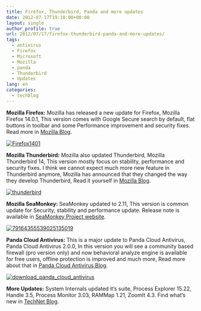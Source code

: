 ```yaml
---
title: Firefox, Thunderbird, Panda and more updates
date: 2012-07-17T19:10:00+00:00
layout: single
author_profile: true
url: 2012/07/17/firefox-thunderbird-panda-and-more-updates/
tags:
  - antivirus
  - Firefox
  - Microsoft
  - Mozilla
  - panda
  - Thunderbird
  - Updates
lang: en
categories: 
  - techblog
---
```

**Mozilla Firefox:** Mozilla has released a new update for Firefox, Mozilla Firefox 14.0.1, This version comes with Google Secure search by default, flat buttons in toolbar and some Performance improvement and security fixes. Read more in [Mozilla Blog](https://blog.mozilla.org/blog/2012/07/17/new-security-and-developer-features-now-in-firefox/).

[![Firefox1401](http://lh6.ggpht.com/-WtHdovPcQNU/UAWuWTSbUWI/AAAAAAAAGds/XnoFylLBIlY/Firefox1401_thumb%25255B2%25255D.jpg?imgmax=800 "Firefox1401")](http://lh5.ggpht.com/-x-Amkswy1UM/UAWuH6IMKFI/AAAAAAAAGdk/vmz2I8K2-pk/s1600-h/Firefox1401%25255B4%25255D.jpg)

**Mozilla Thunderbird:** Mozilla also updated Thunderbird, Mozilla Thunderbird 14, This version mostly focus on stability, performance and security fixes. I think we cannot expect much more new feature in Thunderbird anymore, Mozilla has announced that they changed the way they develop Thunderbird, Read it yourself in [Mozilla Blog](https://blog.mozilla.org/beyond-the-code/2012/07/09/about-the-future-of-thunderbird/).

[![thunderbird](http://lh5.ggpht.com/-pxx2TLyseXs/UAWxXLdProI/AAAAAAAAGeE/PAuN4To1GlM/thunderbird_thumb%25255B3%25255D.jpg?imgmax=800 "thunderbird")](http://lh4.ggpht.com/-3l8sdBPQ-Kk/UAWxU2fPh6I/AAAAAAAAGd8/rU7_BWXW3gE/s1600-h/thunderbird%25255B5%25255D.jpg)

**Mozilla SeaMonkey:** SeaMonkey updated to 2.11, This version is common update for Security, stability and performance update. Release note is available in <a href="http://www.seamonkey-project.org/releases/seamonkey2.11/" target="_blank">SeaMonkey Project website</a>.

[![79164355539025135019](http://lh3.ggpht.com/-MGcTK1K32Bg/UAXBAuJnroI/AAAAAAAAGes/ZRY96BovGdM/79164355539025135019_thumb%25255B1%25255D.png?imgmax=800 "79164355539025135019")](http://lh5.ggpht.com/-5287u6TPGDQ/UAXA-BbnzPI/AAAAAAAAGek/QXBYcrTJSG4/s1600-h/79164355539025135019%25255B3%25255D.png)

**Panda Cloud Antivirus:** This is a major update to Panda Cloud Antivirus, Panda Cloud Antivirus 2.0.0, In this version you will see a community based firewall (pro version only) and now behavioral analyze engine is available for free users, offline protection is improved and much more, Read more about that in [Panda Cloud Antivirus Blog](http://blog.cloudantivirus.com/2012/07/16/panda-cloud-antivirus-2-0/).

[![download_panda_cloud_antivirus](http://lh6.ggpht.com/-QZVy1F_DDfg/UAWxfja68lI/AAAAAAAAGeU/hniOk-m3OiI/download_panda_cloud_antivirus_thumb%25255B2%25255D.jpg?imgmax=800 "download_panda_cloud_antivirus")](http://lh3.ggpht.com/-74OljOLVIos/UAWxZ_fu1YI/AAAAAAAAGeM/LZZeDK9Pi-Q/s1600-h/download_panda_cloud_antivirus%25255B4%25255D.jpg)

**More Updates:** System Internals updated it’s suite, Process Explorer 15.22, Handle 3.5, Process Monitor 3.03, RAMMap 1.21, ZoomIt 4.3. Find what’s new in [TechNet Blog](http://blogs.technet.com/b/sysinternals/archive/2012/07/16/updates-handle-v3-5-process-explorer-v15-22-process-monitor-v3-03-rammap-v1-21-zoomit-v4-3.aspx).